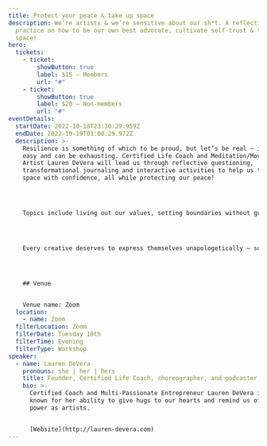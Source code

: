 ```yaml
---
title: Protect your peace & take up space
description: We’re artists & we’re sensitive about our sh*t. A reflective
  practice on how to be our own best advocate, cultivate self-trust & take up
  space!
hero:
  tickets:
    - ticket:
        showButton: true
        label: $15 — Members
        url: "#"
    - ticket:
        showButton: true
        label: $20 — Non-members
        url: "#"
eventDetails:
  startDate: 2022-10-18T23:30:29.959Z
  endDate: 2022-10-19T01:00:29.972Z
  description: >-
    Resilience is something of which to be proud, but let’s be real — it isn’t
    easy and can be exhausting. Certified Life Coach and Meditation/Movement
    Artist Lauren DeVera will lead us through reflective questioning,
    transformational journaling and interactive activities to help us take up
    space with confidence, all while protecting our peace! 




    Topics include living out our values, setting boundaries without guilt, and learning to listen to our higher self. We’re going to get serious but it’ll be in a cozy and safe space. 




    Every creative deserves to express themselves unapologetically — so will you join us?




    ## Venue


    Venue name: Zoom
  location:
    - name: Zoom
  filterLocation: Zoom
  filterDate: Tuesday 18th
  filterTime: Evening
  filterType: Workshop
speaker:
  - name: Lauren DeVera
    pronouns: she | her | hers
    title: Founder, Certified Life Coach, choreographer, and podcaster
    bio: >-
      Certified Coach and Multi-Passionate Entrepreneur Lauren DeVera is most
      known for her ability to give hugs to our hearts and remind us of our
      power as artists.


      [Website](http://lauren-devera.com)
---
```

